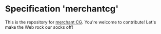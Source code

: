 
# Specification 'merchantcg'

This is the repository for [merchant CG](http://www.w3.org/community/merchant/). You're welcome to contribute! Let's make the Web rock our socks
off!
